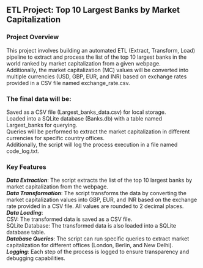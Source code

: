 ## ETL Project: Top 10 Largest Banks by Market Capitalization
### Project Overview
This project involves building an automated ETL (Extract, Transform, Load) pipeline to extract and process the list of the top 10 largest banks in the world ranked by market capitalization from a given webpage.  
Additionally, the market capitalization (MC) values will be converted into multiple currencies (USD, GBP, EUR, and INR) based on exchange rates provided in a CSV file named exchange_rate.csv.

### The final data will be:
Saved as a CSV file (Largest_banks_data.csv) for local storage.  
Loaded into a SQLite database (Banks.db) with a table named Largest_banks for querying.  
Queries will be performed to extract the market capitalization in different currencies for specific country offices.  
Additionally, the script will log the process execution in a file named code_log.txt.

### Key Features 
***Data Extraction***: The script extracts the list of the top 10 largest banks by market capitalization from the webpage.<br>
***Data Transformation***: The script transforms the data by converting the market capitalization values into GBP, EUR, and INR based on the exchange rate provided in a CSV file. All values are rounded to 2 decimal places.<br>
***Data Loading***:   
CSV: The transformed data is saved as a CSV file.   
SQLite Database: The transformed data is also loaded into a SQLite database table.<br>
***Database Queries***: The script can run specific queries to extract market capitalization for different offices (London, Berlin, and New Delhi).  
***Logging***: Each step of the process is logged to ensure transparency and debugging capabilities.
